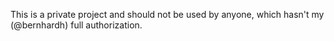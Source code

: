 This is a private project and should not be used by anyone, which hasn't my (@bernhardh) full authorization.
